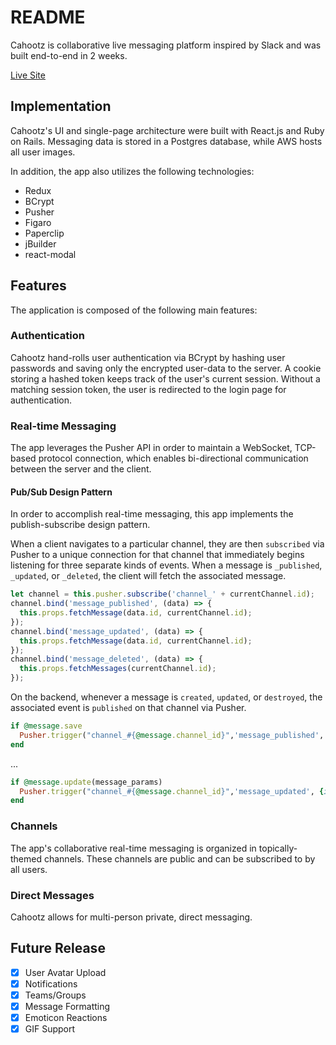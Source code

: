 # README

Cahootz is collaborative live messaging platform inspired by Slack and was built end-to-end in 2 weeks.

[Live Site](http://www.cahootz.club/#/)

## Implementation

Cahootz's UI and single-page architecture were built with React.js and Ruby on Rails. Messaging data is stored in a Postgres database, while AWS hosts all user images.

In addition, the app also utilizes the following technologies:
- Redux
- BCrypt
- Pusher
- Figaro
- Paperclip
- jBuilder
- react-modal

## Features

The application is composed of the following main features:

### Authentication

Cahootz hand-rolls user authentication via BCrypt by hashing user passwords and saving only the encrypted user-data to the server. A cookie storing a hashed token keeps track of the user's current session.  Without a matching session token, the user is redirected to the login page for authentication.  

### Real-time Messaging

The app leverages the Pusher API in order to maintain a WebSocket, TCP-based protocol connection, which enables bi-directional communication between the server and the client.

#### Pub/Sub Design Pattern

In order to accomplish real-time messaging, this app implements the publish-subscribe design pattern.

When a client navigates to a particular channel, they are then `subscribed` via Pusher to a unique connection for that channel that immediately begins listening for three separate kinds of events. When a message is `_published`, `_updated`, or `_deleted`, the client will fetch the associated message.

```js
let channel = this.pusher.subscribe('channel_' + currentChannel.id);
channel.bind('message_published', (data) => {
  this.props.fetchMessage(data.id, currentChannel.id);
});
channel.bind('message_updated', (data) => {
  this.props.fetchMessage(data.id, currentChannel.id);
});
channel.bind('message_deleted', (data) => {
  this.props.fetchMessages(currentChannel.id);
});
```

On the backend, whenever a message is `created`, `updated`, or `destroyed`, the associated event is `published` on that channel via Pusher.

```ruby
if @message.save
  Pusher.trigger("channel_#{@message.channel_id}",'message_published', {id: @message.id})
end
```
...

```ruby
if @message.update(message_params)
  Pusher.trigger("channel_#{@message.channel_id}",'message_updated', {id: @message.id})
end
```

### Channels

The app's collaborative real-time messaging is organized in topically-themed channels. These channels are public and can be subscribed to by all users.

### Direct Messages

Cahootz allows for multi-person private, direct messaging.

## Future Release

* [X] User Avatar Upload
* [X] Notifications
* [X] Teams/Groups
* [X] Message Formatting
* [X] Emoticon Reactions
* [X] GIF Support
